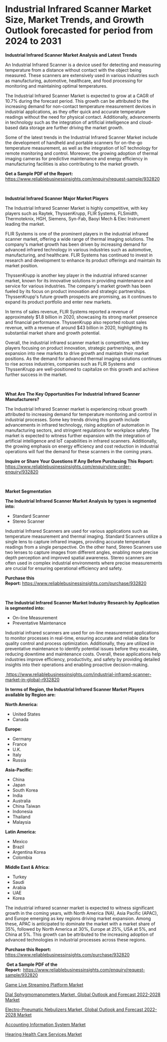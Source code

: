 <p><h1>Industrial Infrared Scanner Market Size, Market Trends, and Growth Outlook forecasted for period from 2024 to 2031</h1></p><p><strong>Industrial Infrared Scanner Market Analysis and Latest Trends</strong></p>
<p><p>An Industrial Infrared Scanner is a device used for detecting and measuring temperature from a distance without contact with the object being measured. These scanners are extensively used in various industries such as manufacturing, automotive, healthcare, and food processing for monitoring and maintaining optimal temperatures.</p><p>The Industrial Infrared Scanner Market is expected to grow at a CAGR of 10.7% during the forecast period. This growth can be attributed to the increasing demand for non-contact temperature measurement devices in industrial applications, as they offer quick and accurate temperature readings without the need for physical contact. Additionally, advancements in technology such as the integration of artificial intelligence and cloud-based data storage are further driving the market growth.</p><p>Some of the latest trends in the Industrial Infrared Scanner Market include the development of handheld and portable scanners for on-the-go temperature measurement, as well as the integration of IoT technology for remote monitoring and control. Moreover, the growing adoption of thermal imaging cameras for predictive maintenance and energy efficiency in manufacturing facilities is also contributing to the market growth.</p></p>
<p><strong>Get a Sample PDF of the Report:&nbsp;</strong> <a href="https://www.reliablebusinessinsights.com/enquiry/request-sample/932820">https://www.reliablebusinessinsights.com/enquiry/request-sample/932820</a></p>
<p>&nbsp;</p>
<p><strong>Industrial Infrared Scanner Major Market Players</strong></p>
<p><p>The Industrial Infrared Scanner Market is highly competitive, with key players such as Raytek, ThyssenKrupp, FLIR Systems, FLSmidth, Thermoteknix, HGH, Siemens, Syn-Fab, Baoyi Mech & Elec Instrument leading the market.</p><p>FLIR Systems is one of the prominent players in the industrial infrared scanner market, offering a wide range of thermal imaging solutions. The company's market growth has been driven by increasing demand for advanced infrared technology in various industries such as automotive, manufacturing, and healthcare. FLIR Systems has continued to invest in research and development to enhance its product offerings and maintain its market position.</p><p>ThyssenKrupp is another key player in the industrial infrared scanner market, known for its innovative solutions in providing maintenance and service for various industries. The company's market growth has been fueled by its focus on product innovation and strategic partnerships. ThyssenKrupp's future growth prospects are promising, as it continues to expand its product portfolio and enter new markets.</p><p>In terms of sales revenue, FLIR Systems reported a revenue of approximately $1.8 billion in 2020, showcasing its strong market presence and financial performance. ThyssenKrupp also reported robust sales revenue, with a revenue of around $43 billion in 2020, highlighting its substantial market share and growth potential.</p><p>Overall, the industrial infrared scanner market is competitive, with key players focusing on product innovation, strategic partnerships, and expansion into new markets to drive growth and maintain their market positions. As the demand for advanced thermal imaging solutions continues to rise across industries, companies such as FLIR Systems and ThyssenKrupp are well-positioned to capitalize on this growth and achieve further success in the market.</p></p>
<p>&nbsp;</p>
<p><strong>What Are The Key Opportunities For Industrial Infrared Scanner Manufacturers?</strong></p>
<p><p>The Industrial Infrared Scanner market is experiencing robust growth attributed to increasing demand for temperature monitoring and control in industrial processes. Some key trends driving this growth include advancements in infrared technology, rising adoption of automation in manufacturing sectors, and stringent regulations for workplace safety. The market is expected to witness further expansion with the integration of artificial intelligence and IoT capabilities in infrared scanners. Additionally, the growing emphasis on energy efficiency and cost reduction in industrial operations will fuel the demand for these scanners in the coming years.</p></p>
<p><strong>Inquire or Share Your Questions If Any Before Purchasing This Report:</strong> <a href="https://www.reliablebusinessinsights.com/enquiry/pre-order-enquiry/932820">https://www.reliablebusinessinsights.com/enquiry/pre-order-enquiry/932820</a></p>
<p>&nbsp;</p>
<p><strong>Market Segmentation</strong></p>
<p><strong>The Industrial Infrared Scanner Market Analysis by types is segmented into:</strong></p>
<p><ul><li>Standard Scanner</li><li>Stereo Scanner</li></ul></p>
<p><p>Industrial Infrared Scanners are used for various applications such as temperature measurement and thermal imaging. Standard Scanners utilize a single lens to capture infrared images, providing accurate temperature readings from a single perspective. On the other hand, Stereo Scanners use two lenses to capture images from different angles, enabling more precise depth perception and improved spatial awareness. Stereo scanners are often used in complex industrial environments where precise measurements are crucial for ensuring operational efficiency and safety.</p></p>
<p><strong>Purchase this Report:&nbsp;</strong><a href="https://www.reliablebusinessinsights.com/purchase/932820">https://www.reliablebusinessinsights.com/purchase/932820</a></p>
<p>&nbsp;</p>
<p><strong>The Industrial Infrared Scanner Market Industry Research by Application is segmented into:</strong></p>
<p><ul><li>On-line Measurement</li><li>Preventative Maintenance</li></ul></p>
<p><p>Industrial infrared scanners are used for on-line measurement applications to monitor processes in real-time, ensuring accurate and reliable data for quality control and process optimization. Additionally, they are utilized in preventative maintenance to identify potential issues before they escalate, reducing downtime and maintenance costs. Overall, these applications help industries improve efficiency, productivity, and safety by providing detailed insights into their operations and enabling proactive decision-making.</p></p>
<p><a href="https://www.reliablebusinessinsights.com/industrial-infrared-scanner-market-in-global-r932820">&nbsp;https://www.reliablebusinessinsights.com/industrial-infrared-scanner-market-in-global-r932820</a></p>
<p><strong>In terms of Region, the Industrial Infrared Scanner Market Players available by Region are:</strong></p>
<p>
    <p> <strong> North America: </strong>
        <ul>
            <li>United States</li>
            <li>Canada</li>
        </ul>
        </p> 
    <p> <strong> Europe: </strong>
        <ul>
            <li>Germany</li>
            <li>France</li>
            <li>U.K.</li>
            <li>Italy</li>
            <li>Russia</li>
        </ul>
        </p> 
    <p> <strong> Asia-Pacific: </strong>
        <ul>
            <li>China</li>
            <li>Japan</li>
            <li>South Korea</li>
            <li>India</li>
            <li>Australia</li>
            <li>China Taiwan</li>
            <li>Indonesia</li>
            <li>Thailand</li>
            <li>Malaysia</li>
        </ul>
        </p> 
    <p> <strong> Latin America: </strong>
        <ul>
            <li>Mexico</li>
            <li>Brazil</li>
            <li>Argentina Korea</li>
            <li>Colombia</li>
        </ul>
        </p> 
    <p> <strong> Middle East & Africa: </strong>
        <ul>
            <li>Turkey</li>
            <li>Saudi</li>
            <li>Arabia</li>
            <li>UAE</li>
            <li>Korea</li>
        </ul>
    </p>
    </p>
<p><p>The industrial infrared scanner market is expected to witness significant growth in the coming years, with North America (NA), Asia Pacific (APAC), and Europe emerging as key regions driving market expansion. Among these, APAC is anticipated to dominate the market with a market share of 35%, followed by North America at 30%, Europe at 25%, USA at 5%, and China at 5%. This growth can be attributed to the increasing adoption of advanced technologies in industrial processes across these regions.</p></p>
<p><strong>Purchase this Report: </strong><a href="https://www.reliablebusinessinsights.com/purchase/932820">https://www.reliablebusinessinsights.com/purchase/932820</a></p>
<p>&nbsp;<strong>Get a Sample PDF of the Report:&nbsp;&nbsp;</strong><a href="https://www.reliablebusinessinsights.com/enquiry/request-sample/932820">https://www.reliablebusinessinsights.com/enquiry/request-sample/932820</a></p>
<p><strong></strong></p>
<p><p><a href="https://medium.com/@howelllesch2023/game-live-streaming-platform-market-a-global-and-regional-analysis-focus-on-region-92f154bc017c">Game Live Streaming Platform Market</a></p><p><a href="https://issuu.com/reportprime-2/docs/dial-sphygmomanometers-market-globa_0a8d50c63e8909">Dial Sphygmomanometers Market, Global Outlook and Forecast 2022-2028 Market</a></p><p><a href="https://issuu.com/reportprime-2/docs/electro-pneumatic-nebulizers-market_effbac38a7c7f6">Electro-Pneumatic Nebulizers Market, Global Outlook and Forecast 2022-2028 Market</a></p><p><a href="https://medium.com/@anne.mitchell45476/global-accounting-information-system-market-trends-insights-into-growth-opportunities-and-d8a1983c96b3">Accounting Information System Market</a></p><p><a href="https://medium.com/@howelllesch2023/hearing-health-care-services-market-size-share-analysis-growth-trends-forecasts-2024-2031-0f23f1dcf660">Hearing Health Care Services Market</a></p></p>